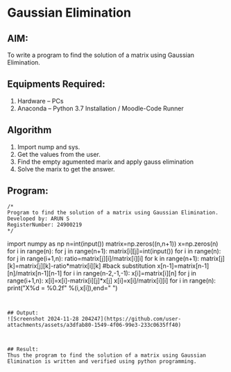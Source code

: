 # Gaussian Elimination

## AIM:
To write a program to find the solution of a matrix using Gaussian Elimination.

## Equipments Required:
1. Hardware – PCs
2. Anaconda – Python 3.7 Installation / Moodle-Code Runner

## Algorithm
1. Import nump and sys.
2. Get the values from the user.
3. Find the empty agumented marix and apply gauss elimination
4. Solve the marix to get the answer.

## Program:
```
/*
Program to find the solution of a matrix using Gaussian Elimination.
Developed by: ARUN S
RegisterNumber: 24900219
*/
```
import numpy as np
n=int(input())
matrix=np.zeros((n,n+1))
x=np.zeros(n)
for i in range(n):
    for j in range(n+1):
        matrix[i][j]=int(input())
for i in range(n):
    for j in range(i+1,n):
        ratio=matrix[j][i]/matrix[i][i]
        for k in range(n+1):
            matrix[j][k]=matrix[j][k]-ratio*matrix[i][k]
#back substitution
x[n-1]=matrix[n-1][n]/matrix[n-1][n-1]
for i in range(n-2,-1,-1):
    x[i]=matrix[i][n]
    for j in range(i+1,n):
        x[i]=x[i]-matrix[i][j]*x[j]
    x[i]=x[i]/matrix[i][i]
for i in range(n):
    print("X%d = %0.2f" %(i,x[i]),end=" ")
```


## Output:
![Screenshot 2024-11-28 204247](https://github.com/user-attachments/assets/a3dfab80-1549-4f06-99e3-233c0635ff40)



## Result:
Thus the program to find the solution of a matrix using Gaussian Elimination is written and verified using python programming.

